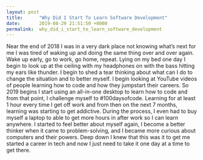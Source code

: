 ```yaml
---
layout: post
title:      "Why Did I Start To Learn Software Development"
date:       2019-08-29 21:51:50 +0000
permalink:  why_did_i_start_to_learn_software_development
---
```



 

Near the end of 2018 I was in a very dark place not knowing what’s next for me I was tired of waking up and doing the
same thing over and over again. Wake up early,  go to work, go home, repeat. Lying on my bed one day I begin to look up
at the ceiling with my headphones on with the bass hitting my ears like thunder. I begin to shed a tear thinking about what can I do to change the situation and to better myself. I begin looking at YouTube videos of people learning how to code and how they jumpstart their careers. So 2019 begins I start using an all-in-one desktop to learn how to code and from that point, I challenge myself to #100daysofcode. Learning for at least 1 hour every time I get off work and from then on the next 7 months, learning was starting to get addictive. During the process, I even had to buy myself a laptop to able to get more hours in after work so I can learn anywhere. I started to feel better about myself again,  I become a better thinker when it came to problem-solving, and I became more curious about computers and their powers. Deep down I knew that this was it to get me started a career in tech and now I just need to take it one day at a time to get there. 
